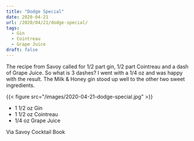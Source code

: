 ```yaml
---
title: "Dodge Special"
date: 2020-04-21
url: /2020/04/21/dodge-special/
tags:
  - Gin
  - Cointreau
  - Grape Juice 
draft: false
---
```


The recipe from Savoy called for 1/2 part gin, 1/2 part Cointreau and a dash of Grape Juice. So what is 3 dashes? I went with a 1/4 oz and was happy with the result. The Milk & Honey gin stood up well to the other two sweet ingredients. 

{{< figure src="/images/2020-04-21-dodge-special.jpg" >}}

* 1 1/2 oz Gin
* 1 1/2 oz Cointreau
* 1/4 oz Grape Juice

Via Savoy Cocktail Book
